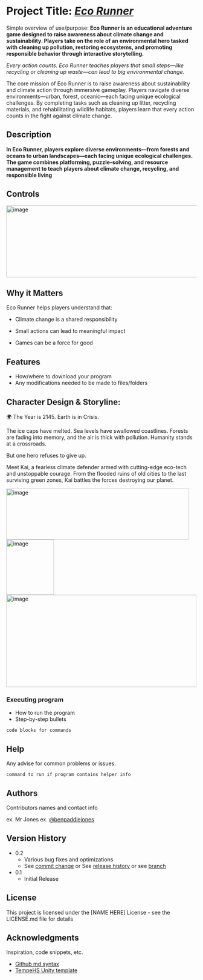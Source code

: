 # Project Title:  <ins> <i> Eco Runner </i> <ins> </ins>

Simple overview of use/purpose:
 <b>Eco Runner is an educational adventure game designed to raise awareness about climate change and sustainability. Players take on the role of an environmental hero tasked with cleaning up pollution, restoring ecosystems, and promoting responsible behavior through interactive storytelling. </b>

<i> Every action counts. Eco Runner teaches players that small steps—like recycling or cleaning up waste—can lead to big environmental change. </i>

<p>The core mission of Eco Runner is to raise awareness about sustainability and climate action through immersive gameplay. Players navigate diverse environments—urban, forest, oceanic—each facing unique ecological challenges. By completing tasks such as cleaning up litter, recycling materials, and rehabilitating wildlife habitats, players learn that every action counts in the fight against climate change.</p>

## Description

<b> In Eco Runner, players explore diverse environments—from forests and oceans to urban landscapes—each facing unique ecological challenges. The game combines platforming, puzzle-solving, and resource management to teach players about climate change, recycling, and responsible living </b>

## Controls
<img width="631" height="190" alt="image" src="https://github.com/user-attachments/assets/f5421f9d-69fd-4221-85ca-b3f1da27d9d4" />



## Why it Matters 
Eco Runner helps players understand that:

* Climate change is a shared responsibility

* Small actions can lead to meaningful impact

* Games can be a force for good

## Features

* How/where to download your program
* Any modifications needed to be made to files/folders

## Character Design & Storyline:
🌍 The Year is 2145. Earth is in Crisis.

The ice caps have melted. Sea levels have swallowed coastlines. Forests are fading into memory, and the air is thick with pollution. Humanity stands at a crossroads.

But one hero refuses to give up.

Meet Kai, a fearless climate defender armed with cutting-edge eco-tech and unstoppable courage. From the flooded ruins of old cities to the last surviving green zones, Kai battles the forces destroying our planet.


<img width="484" height="135" alt="image" src="https://github.com/user-attachments/assets/4118e7e2-5d48-42e2-91a0-741fe7cd34ee" />

<img width="126" height="146" alt="image" src="https://github.com/user-attachments/assets/c1f85c89-7b03-47bc-8a67-ece949341a97" />
<img width="503" height="244" alt="image" src="https://github.com/user-attachments/assets/28af92be-209e-4dcc-8083-8dfdb37ef16e" />



### Executing program

* How to run the program
* Step-by-step bullets
```
code blocks for commands
```

## Help

Any advise for common problems or issues.
```
command to run if program contains helper info
```

## Authors

Contributors names and contact info

ex. Mr Jones
ex. [@benpaddlejones](https://github.com/benpaddlejones)

## Version History

* 0.2
    * Various bug fixes and optimizations
    * See [commit change]() or See [release history]() or see [branch]()
* 0.1
    * Initial Release

## License

This project is licensed under the [NAME HERE] License - see the LICENSE.md file for details

## Acknowledgments

Inspiration, code snippets, etc.
* [Github md syntax](https://docs.github.com/en/get-started/writing-on-github/getting-started-with-writing-and-formatting-on-github/basic-writing-and-formatting-syntax)
* [TempeHS Unity template](https://github.com/TempeHS/TempeHS_Unity_DevContainer)
